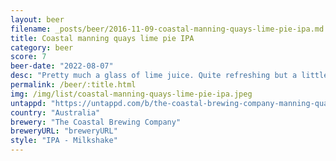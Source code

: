 ```yaml
---
layout: beer
filename: _posts/beer/2016-11-09-coastal-manning-quays-lime-pie-ipa.md
title: Coastal manning quays lime pie IPA
category: beer
score: 7
beer-date: "2022-08-07"
desc: "Pretty much a glass of lime juice. Quite refreshing but a little far from a beer"
permalink: /beer/:title.html
img: /img/list/coastal-manning-quays-lime-pie-ipa.jpeg
untappd: "https://untappd.com/b/the-coastal-brewing-company-manning-quays-lime-pie-ipa/4602110"
country: "Australia"
brewery: "The Coastal Brewing Company"
breweryURL: "breweryURL"
style: "IPA - Milkshake"
---
```

